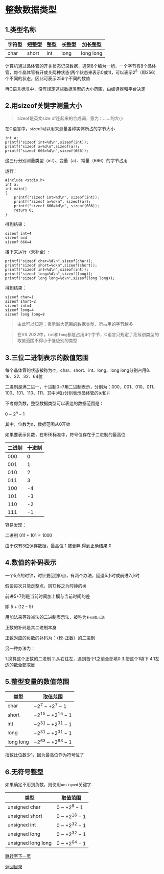 # 整数数据类型

## 1.类型名称

|字符型|短整型|整型|长整型|加长整型|
|-|-|-|-|-|
|char|short|int|long|long long|

计算机通过晶体管的开关状态记录数据，通常8个编为一组，一个字节有8个晶体管，每个晶体管有开或关两种状态(两个状态来表示0或1)，可以表示$2^8$（即256）个不同的状态，因此可表示256个不同的数值

再C语言标准中，没有规定这些数据类型的大小范围，由编译器和平台决定

## 2.用sizeof关键字测量大小

>sizeof是英文size of连起来的合成词，意为：......的大小

在C语言中，sizeof可以用来测量各种实体所占的字节大小

```
int a;
printf("sizeof int=%d\n",sizeof(int));
printf("sizeof a=%d\n",sizeof(a));
printf("sizeof 666=%d\n",sizeof(666));
```

这三行分别测量类型（int）、变量（a）、常量（666）的字节占用

运行：

```
#include <stdio.h>
int a;
int main()
{
	printf("sizeof int=%d\n", sizeof(int));
	printf("sizeof a=%d\n", sizeof(a));
	printf("sizeof 666=%d\n", sizeof(666));
	return 0;
}
```

得到结果：

```
sizeof int=4
sizeof a=4
sizeof 666=4
```

接下来运行（未补全）:

```
printf("sizeof char=%d\n",sizeof(char));
printf("sizeof short=%d\n",sizeof(short));
printf("sizeof int=%d\n",sizeof(int));
printf("sizeof long=%d\n",sizeof(long));
printf("sizeof long long=%d\n",sizeof(long long));
```

得到结果：

```
sizeof char=1
sizeof short=2
sizeof int=4
sizeof long=4
sizeof long long=8
```

>由此可以知道：表示越大范围的数据类型，所占用的字节越多

>在VS 2022中，`int`和`long`都是占用4个字节，C语言只规定了高级别类型的取值范围不得小于低级别的类型

## 3.三位二进制表示的数值范围

每个晶体管的状态被称为`位`，char、short、int、long、long long分别占用8、16、32、32、64位

二进制是满二进一，十进制0~7用二进制表示，分别为：000、001、010、011、100、101、110、111，其中`0`和`1`分别表示晶体管的`关`和`开`

不考虑负数，整型数据类型可以表达的数据范围是：

$0$ ~ $2^n-1$

其中，位数为n，数据范围从0开始

如果要表示负数，在IEEE标准中，符号位存在于二进制的最高位

|二进制|十进制|
|-|-|
|000|0|
|001|1|
|010|2|
|011|3|
|100|-4|
|101|-3|
|110|-2|
|111|-1|

容易发现：

二进制 $011+101=1000$

由于仅有3位保存数据，最高位 $1$ 被舍弃,得到正确结果 $0$

## 4.数值的补码表示

一个5点的时钟，时针要回到0点，有两个办法，回退5小时或前进7小时

假设每次只能走整点，则12称之为时钟的`模`

前进5+7则是当前时间加上模与当前时间的差

即 $5+(12-5)$

用加法来等效减法的二进制表示法，被称为`补码表示法`

正数的补码是其二进制本身

正数对应的负数的补码为：（模-正数）的二进制

另一种办法为：

1.换算这个正数的二进制
2.从右往左，遇到首个1之前全部填0
3.把这个1填下
4.1左边的数全部取反

## 5.整型变量的数值范围

|类型|取值范围|
|-|-|
|char| $-2^7$ ~ $+2^7-1$ |
|short| $-2^{15}$ ~ $+2^{15}-1$ |
|int| $-2^{31}$ ~ $+2^{31}-1$ |
|long| $-2^{31}$ ~ $+2^{31}-1$ |
|long long| $-2^{63}$ ~ $+2^{63}-1$ |

指数比位数少1，因为最高位作为符号位了

## 6.无符号整型

如果确定不用到负数，则使用`unsigned`关键字

|类型|取值范围|
|-|-|
|unsigned char| $0$ ~ $+2^8-1$ |
|unsigned short| $0$ ~ $+2^{16}-1$ |
|unsigned int| $0$ ~ $+2^{32}-1$ |
|unsigned long| $0$ ~ $+2^{32}-1$ |
|unsigned long long| $0$ ~ $+2^{64}-1$ |

[跳转至下一页]()

[返回目录](https://github.com/GuangYu-yu/Learn-C-language-from-scratch/blob/main/%E7%9B%AE%E5%BD%95%E6%96%87%E4%BB%B6/%E7%9B%AE%E5%BD%95.md)
